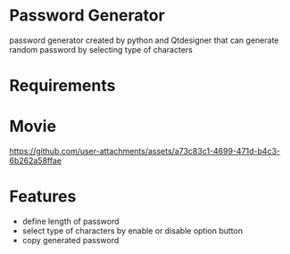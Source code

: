 # Password Generator
password generator created by python and Qtdesigner that can generate random password by selecting type of characters
# Requirements

# Movie
https://github.com/user-attachments/assets/a73c83c1-4699-471d-b4c3-6b262a58ffae
# Features
* define length of password
* select type of characters by enable or disable option button
* copy generated password

